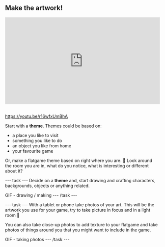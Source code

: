 ## Make the artwork!

<html>
<div style="position: relative; overflow: hidden; padding-top: 56.25%;">
<iframe style="position: absolute; top: 0; left: 0; right: 0; width: 100%; height: 100%; border: none;" src="https://www.youtube.com/embed/r16wfxUmBhA?rel=0&cc_load_policy=1" allowfullscreen allow="accelerometer; autoplay; clipboard-write; encrypted-media; gyroscope; picture-in-picture; web-share">
</iframe>
</div><br>
</html>

https://youtu.be/r16wfxUmBhA

Start with a **theme**. Themes could be based on: 

- a place you like to visit
- something you like to do
- an object you like from home
- your favourite game

Or, make a flatgame theme based on right where you are. 👀 Look around the room you are in, what do you notice, what is interesting or different about it?

--- task ---
Decide on a **theme** and, start drawing and crafting characters, backgrounds, objects or anything related.  

GIF - drawing / making
--- /task ---


--- task ---
With a tablet or phone take photos of your art. This will be the artwork you use for your game, try to take picture in focus and in a light room 📸

You can also take close-up photos to add texture to your flatgame and take photos of things around you that you might want to include in the game. 

GIF - taking photos
--- /task ---
